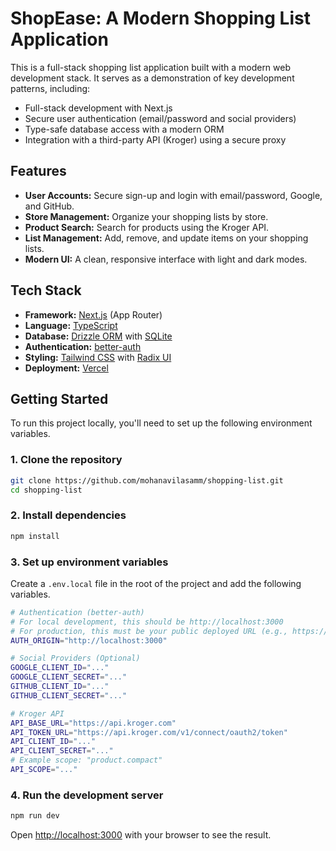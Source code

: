 # ShopEase: A Modern Shopping List Application

This is a full-stack shopping list application built with a modern web development stack. It serves as a demonstration of key development patterns, including:

- Full-stack development with Next.js
- Secure user authentication (email/password and social providers)
- Type-safe database access with a modern ORM
- Integration with a third-party API (Kroger) using a secure proxy

## Features

- **User Accounts:** Secure sign-up and login with email/password, Google, and GitHub.
- **Store Management:** Organize your shopping lists by store.
- **Product Search:** Search for products using the Kroger API.
- **List Management:** Add, remove, and update items on your shopping lists.
- **Modern UI:** A clean, responsive interface with light and dark modes.

## Tech Stack

- **Framework:** [Next.js](https://nextjs.org/) (App Router)
- **Language:** [TypeScript](https://www.typescriptlang.org/)
- **Database:** [Drizzle ORM](https://orm.drizzle.team/) with [SQLite](https://www.sqlite.org/index.html)
- **Authentication:** [better-auth](https://www.npmjs.com/package/better-auth)
- **Styling:** [Tailwind CSS](https://tailwindcss.com/) with [Radix UI](https://www.radix-ui.com/)
- **Deployment:** [Vercel](https://vercel.com/)

## Getting Started

To run this project locally, you'll need to set up the following environment variables.

### 1. Clone the repository

```bash
git clone https://github.com/mohanavilasamm/shopping-list.git
cd shopping-list
```

### 2. Install dependencies

```bash
npm install
```

### 3. Set up environment variables

Create a `.env.local` file in the root of the project and add the following variables.

```sh
# Authentication (better-auth)
# For local development, this should be http://localhost:3000
# For production, this must be your public deployed URL (e.g., https://shopease.dev)
AUTH_ORIGIN="http://localhost:3000"

# Social Providers (Optional)
GOOGLE_CLIENT_ID="..."
GOOGLE_CLIENT_SECRET="..."
GITHUB_CLIENT_ID="..."
GITHUB_CLIENT_SECRET="..."

# Kroger API
API_BASE_URL="https://api.kroger.com"
API_TOKEN_URL="https://api.kroger.com/v1/connect/oauth2/token"
API_CLIENT_ID="..."
API_CLIENT_SECRET="..."
# Example scope: "product.compact"
API_SCOPE="..."
```

### 4. Run the development server

```bash
npm run dev
```

Open [http://localhost:3000](http://localhost:3000) with your browser to see the result.
